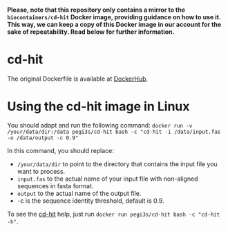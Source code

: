 #### Please, note that this repository only contains a mirror to the `biocontainers/cd-hit` Docker image, providing guidance on how to use it. This way, we can keep a copy of this Docker image in our account for the sake of repeatability. Read below for further information.

# cd-hit

The original Dockerfile is available at [DockerHub](https://hub.docker.com/r/biocontainers/cd-hit).

# Using the cd-hit image in Linux
You should adapt and run the following command:
`docker run -v /your/data/dir:/data pegi3s/cd-hit bash -c "cd-hit -i /data/input.fas -o /data/output -c 0.9"`

In this command, you should replace:
- `/your/data/dir` to point to the directory that contains the input file you want to process.
- `input.fas` to the actual name of your input file with non-aligned sequences in fasta format.
- `output` to the actual name of the output file.
- -c is the sequence identity threshold, default is 0.9.


To see the [cd-hit](https://www.bioinformatics.org/cd-hit/) help, just run `docker run pegi3s/cd-hit bash -c "cd-hit -h"`.
